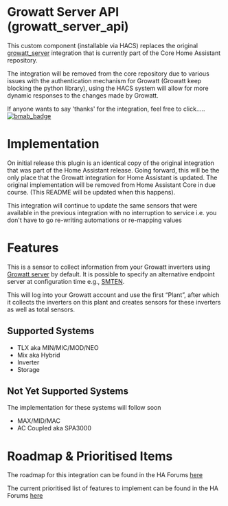 # Growatt Server API (growatt_server_api)
This custom component (installable via HACS) replaces the original [growatt_server](https://www.home-assistant.io/integrations/growatt_server/) integration that is currently part of the Core Home Assistant repository.

The integration will be removed from the core repository due to various issues with the authentication mechanism for Growatt (Growatt keep blocking the python library), using the HACS system will allow for more dynamic responses to the changes made by Growatt.

If anyone wants to say 'thanks' for the integration, feel free to click..... [![bmab_badge](https://img.shields.io/badge/Buy_Me-A_Beer-FFDD00.svg?style=for-the-badge&logo=buymeacoffee)](https://www.buymeacoffee.com/muppet3000)

# Implementation
On initial release this plugin is an identical copy of the original integration that was part of the Home Assistant release. Going forward, this will be the only place that the Growatt integration for Home Assistant is updated. The original implementation will be removed from Home Assistant Core in due course. (This README will be updated when this happens).

This integration will continue to update the same sensors that were available in the previous integration with no interruption to service i.e. you don't have to go re-writing automations or re-mapping values

# Features
This is a sensor to collect information from your Growatt inverters using [Growatt server](https://server.growatt.com/) by default. It is possible to specify an alternative endpoint server at configuration time e.g., [SMTEN](https://server.smten.com/).

This will log into your Growatt account and use the first “Plant”, after which it collects the inverters on this plant and creates sensors for these inverters as well as total sensors.

## Supported Systems
- TLX aka MIN/MIC/MOD/NEO
- Mix aka Hybrid
- Inverter
- Storage

## Not Yet Supported Systems
The implementation for these systems will follow soon
- MAX/MID/MAC
- AC Coupled aka SPA3000

# Roadmap & Prioritised Items
The roadmap for this integration can be found in the HA Forums [here](https://community.home-assistant.io/t/growatt-integration-roadmap/510221)

The current prioritised list of features to implement can be found in the HA Forums [here](https://community.home-assistant.io/t/growatt-integration-prioritised-list-of-features-for-implementation-fixing/483850)
